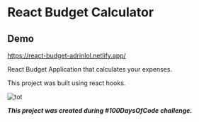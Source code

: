 # React Budget Calculator

## Demo
https://react-budget-adrinlol.netlify.app/

React Budget Application that calculates your expenses.

This project was built using react hooks.

![tot](https://user-images.githubusercontent.com/48876996/61558505-4f047380-aa78-11e9-8fba-c637183bff08.png)

_**This project was created during #100DaysOfCode challenge.**_
